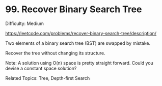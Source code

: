 # 99. Recover Binary Search Tree

Difficulty: Medium

https://leetcode.com/problems/recover-binary-search-tree/description/

Two elements of a binary search tree (BST) are swapped by mistake.

Recover the tree without changing its structure.

Note:
A solution using O(n) space is pretty straight forward. Could you devise a constant space solution?

Related Topics: Tree, Depth-first Search
